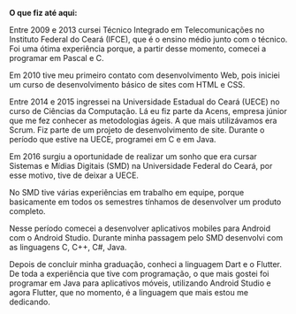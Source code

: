 <b>O que fiz até aqui:</b>
<p>Entre 2009 e 2013 cursei Técnico Integrado em Telecomunicações no Instituto Federal do Ceará (IFCE), que é o ensino médio junto com o técnico. Foi uma ótima experiência porque, a partir desse momento, comecei a programar em Pascal e C.</p>
<p>Em 2010 tive meu primeiro contato com desenvolvimento Web, pois iniciei um curso de desenvolvimento básico de sites com HTML e CSS. </p>
<p>Entre 2014 e 2015 ingressei na Universidade Estadual do Ceará (UECE) no curso de Ciências da Computação. Lá eu fiz parte da Acens, empresa júnior que me fez conhecer as metodologias ágeis. A que mais utilizávamos era Scrum. Fiz parte de um projeto de desenvolvimento de site. </ br>
Durante o período que estive na UECE, programei em C e em Java.</p>
<p>Em 2016 surgiu a oportunidade de realizar um sonho que era cursar Sistemas e Mídias Digitais (SMD) na Universidade Federal do Ceará, por esse motivo, tive de deixar a UECE.</p>
<p>No SMD tive várias experiências em trabalho em equipe, porque basicamente em todos os semestres tínhamos de desenvolver um produto completo. </p>
<p>Nesse período comecei a desenvolver aplicativos mobiles para Android com o Android Studio. Durante minha passagem pelo SMD desenvolvi com as linguagens C, C++, C#, Java. </p>
<p>Depois de concluir minha graduação, conheci a linguagem Dart e o Flutter. De toda a experiência que tive com programação, o que mais gostei foi programar em Java para aplicativos móveis, utilizando Android Studio e agora Flutter, que no momento, é a linguagem que mais estou me dedicando.</p>


<!--
**RosileneMoufer/RosileneMoufer** is a ✨ _special_ ✨ repository because its `README.md` (this file) appears on your GitHub profile.

Here are some ideas to get you started:

- 🔭 I’m currently working on ...
- 🌱 I’m currently learning ...
- 👯 I’m looking to collaborate on ...
- 🤔 I’m looking for help with ...
- 💬 Ask me about ...
- 📫 How to reach me: ...
- 😄 Pronouns: ...
- ⚡ Fun fact: ...
-->
